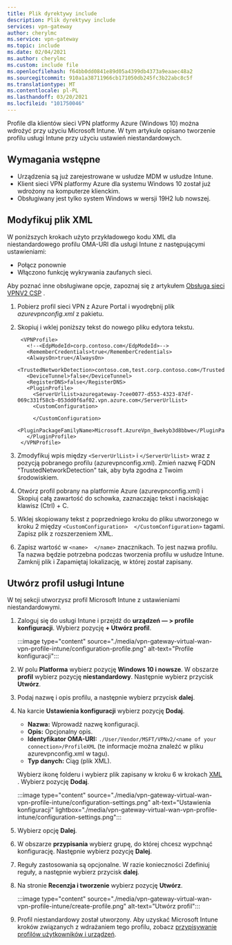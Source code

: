 ```yaml
---
title: Plik dyrektywy include
description: Plik dyrektywy include
services: vpn-gateway
author: cherylmc
ms.service: vpn-gateway
ms.topic: include
ms.date: 02/04/2021
ms.author: cherylmc
ms.custom: include file
ms.openlocfilehash: f64bb0dd0841e89d05a4399db4373a9eaaec48a2
ms.sourcegitcommit: 910a1a38711966cb171050db245fc3b22abc8c5f
ms.translationtype: MT
ms.contentlocale: pl-PL
ms.lasthandoff: 03/20/2021
ms.locfileid: "101750046"
---
```

Profile dla klientów sieci VPN platformy Azure (Windows 10) można wdrożyć przy użyciu Microsoft Intune. W tym artykule opisano tworzenie profilu usługi Intune przy użyciu ustawień niestandardowych.

## <a name="prerequisites"></a>Wymagania wstępne

* Urządzenia są już zarejestrowane w usłudze MDM w usłudze Intune.
* Klient sieci VPN platformy Azure dla systemu Windows 10 został już wdrożony na komputerze klienckim.
* Obsługiwany jest tylko system Windows w wersji 19H2 lub nowszej.

## <a name="modify-xml"></a><a name="xml"></a>Modyfikuj plik XML

W poniższych krokach użyto przykładowego kodu XML dla niestandardowego profilu OMA-URI dla usługi Intune z następującymi ustawieniami:

* Połącz ponownie
* Włączono funkcję wykrywania zaufanych sieci.

Aby poznać inne obsługiwane opcje, zapoznaj się z artykułem [Obsługa sieci VPNV2 CSP](/windows/client-management/mdm/vpnv2-csp) .

1. Pobierz profil sieci VPN z Azure Portal i wyodrębnij plik *azurevpnconfig.xml* z pakietu.
1. Skopiuj i wklej poniższy tekst do nowego pliku edytora tekstu.

   ```xml-interactive
    <VPNProfile>
      <!--<EdpModeId>corp.contoso.com</EdpModeId>-->
      <RememberCredentials>true</RememberCredentials>
      <AlwaysOn>true</AlwaysOn>
      <TrustedNetworkDetection>contoso.com,test.corp.contoso.com</TrustedNetworkDetection>
      <DeviceTunnel>false</DeviceTunnel>
      <RegisterDNS>false</RegisterDNS>
      <PluginProfile>
        <ServerUrlList>azuregateway-7cee0077-d553-4323-87df-069c331f58cb-053dd0f6af02.vpn.azure.com</ServerUrlList> 
        <CustomConfiguration>

        </CustomConfiguration>
        <PluginPackageFamilyName>Microsoft.AzureVpn_8wekyb3d8bbwe</PluginPackageFamilyName>
      </PluginProfile>
    </VPNProfile>
   ```
1. Zmodyfikuj wpis między ```<ServerUrlList>``` i ```</ServerUrlList>``` wraz z pozycją pobranego profilu (azurevpnconfig.xml). Zmień nazwę FQDN "TrustedNetworkDetection" tak, aby była zgodna z Twoim środowiskiem.
1. Otwórz profil pobrany na platformie Azure (azurevpnconfig.xml) i Skopiuj całą zawartość do schowka, zaznaczając tekst i naciskając klawisz (Ctrl) + C. 
1. Wklej skopiowany tekst z poprzedniego kroku do pliku utworzonego w kroku 2 między ```<CustomConfiguration>  </CustomConfiguration>``` tagami. Zapisz plik z rozszerzeniem XML.
1. Zapisz wartość w ```<name>  </name>``` znacznikach. To jest nazwa profilu. Ta nazwa będzie potrzebna podczas tworzenia profilu w usłudze Intune. Zamknij plik i Zapamiętaj lokalizację, w której został zapisany.

## <a name="create-intune-profile"></a>Utwórz profil usługi Intune

W tej sekcji utworzysz profil Microsoft Intune z ustawieniami niestandardowymi.

1. Zaloguj się do usługi Intune i przejdź do **urządzeń — > profile konfiguracji**. Wybierz pozycję **+ Utwórz profil**.

   :::image type="content" source="./media/vpn-gateway-virtual-wan-vpn-profile-intune/configuration-profile.png" alt-text="Profile konfiguracji":::
1. W polu **Platforma** wybierz pozycję **Windows 10 i nowsze**. W obszarze **profil** wybierz pozycję **niestandardowy**. Następnie wybierz przycisk **Utwórz**.
1. Podaj nazwę i opis profilu, a następnie wybierz przycisk **dalej**.
1. Na karcie **Ustawienia konfiguracji** wybierz pozycję **Dodaj**.

    * **Nazwa:** Wprowadź nazwę konfiguracji.
    * **Opis:** Opcjonalny opis.
    * **Identyfikator OMA-URI:** ```./User/Vendor/MSFT/VPNv2/<name of your connection>/ProfileXML``` (te informacje można znaleźć w pliku azurevpnconfig.xml w <name></name> tagu).
    * **Typ danych:** Ciąg (plik XML).

   Wybierz ikonę folderu i wybierz plik zapisany w kroku 6 w krokach [XML](#xml) . Wybierz pozycję **Dodaj**.

   :::image type="content" source="./media/vpn-gateway-virtual-wan-vpn-profile-intune/configuration-settings.png" alt-text="Ustawienia konfiguracji" lightbox="./media/vpn-gateway-virtual-wan-vpn-profile-intune/configuration-settings.png":::
1. Wybierz opcję **Dalej**.
1. W obszarze **przypisania** wybierz grupę, do której chcesz wypchnąć konfigurację. Następnie wybierz pozycję **Dalej**.
1. Reguły zastosowania są opcjonalne. W razie konieczności Zdefiniuj reguły, a następnie wybierz przycisk **dalej**.
1. Na stronie **Recenzja i tworzenie** wybierz pozycję **Utwórz**.

    :::image type="content" source="./media/vpn-gateway-virtual-wan-vpn-profile-intune/create-profile.png" alt-text="Utwórz profil":::
1. Profil niestandardowy został utworzony. Aby uzyskać Microsoft Intune kroków związanych z wdrażaniem tego profilu, zobacz [przypisywanie profilów użytkowników i urządzeń](/mem/intune/configuration/device-profile-assign).